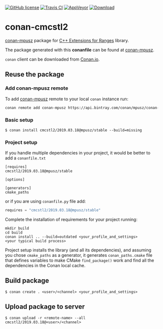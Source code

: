 [![GitHub license](https://img.shields.io/badge/license-MIT-blue.svg?maxAge=3600)](https://raw.githubusercontent.com/mpusz/conan-cmcstl2/master/LICENSE)
[![Travis CI](https://img.shields.io/travis/com/mpusz/conan-cmcstl2/master.svg?label=Travis%20CI)](https://travis-ci.com/mpusz/conan-cmcstl2)
[![AppVeyor](https://img.shields.io/appveyor/ci/mpusz/conan-cmcstl2/master.svg?label=AppVeyor)](https://ci.appveyor.com/project/mpusz/conan-cmcstl2)
[![Download](https://api.bintray.com/packages/mpusz/conan-mpusz/cmcstl2%3Ampusz/images/download.svg)](https://bintray.com/mpusz/conan-mpusz/cmcstl2%3Ampusz/_latestVersion)

# conan-cmcstl2

[conan-mpusz](https://bintray.com/mpusz/conan-mpusz) package for [C++ Extensions for Ranges](https://github.com/CaseyCarter/cmcstl2) library.

The package generated with this **conanfile** can be found at [conan-mpusz](https://bintray.com/mpusz/conan-mpusz/cmcstl2%3Ampusz).

`conan` client can be downloaded from [Conan.io](https://conan.io).

## Reuse the package

### Add conan-mpusz remote

To add [conan-mpusz](https://bintray.com/mpusz/conan-mpusz) remote to your
local `conan` instance run:

```bash
conan remote add conan-mpusz https://api.bintray.com/conan/mpusz/conan-mpusz
```

### Basic setup

```
$ conan install cmcstl2/2019.03.18@mpusz/stable --build=missing
```

### Project setup

If you handle multiple dependencies in your project, it would be better
to add a `conanfile.txt`

```
[requires]
cmcstl2/2019.03.18@mpusz/stable

[options]

[generators]
cmake_paths
```

or if you are using `conanfile.py` file add:

```python
requires = "cmcstl2/2019.03.18@mpusz/stable"
```

Complete the installation of requirements for your project running:

```
mkdir build
cd build
conan install .. --build=outdated <your_profile_and_settings>
<your typical build process>
```

Project setup installs the library (and all its dependencies), and assuming you chose
`cmake_paths` as a generator, it generates `conan_paths.cmake` file that defines variables
to make CMake `find_package()` work and find all the dependencies in the Conan local cache.


## Build package

```
$ conan create . <user>/<channel> <your_profile_and_settings>
```

## Upload package to server

```
$ conan upload -r <remote-name> --all cmcstl2/2019.03.18@<user>/<channel>
```
